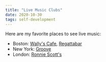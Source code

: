 ```yaml
---
title: "Live Music Clubs"
date: 2020-10-30
tags: self-development
---
```


<p>Here are my favorite places to see live music:

</p><ul>
<li>Boston:
<a href="http://www.wallyscafe.com">Wally's Cafe</a>,
<a href="http://www.regattabarjazz.com/">Regattabar</a>

</li><li>New York:
<a href="https://clubgroovenyc.com/">Groove</a>

</li><li>London:
<a href="https://www.ronniescotts.co.uk/">Ronnie Scott's</a>

</li></ul>
